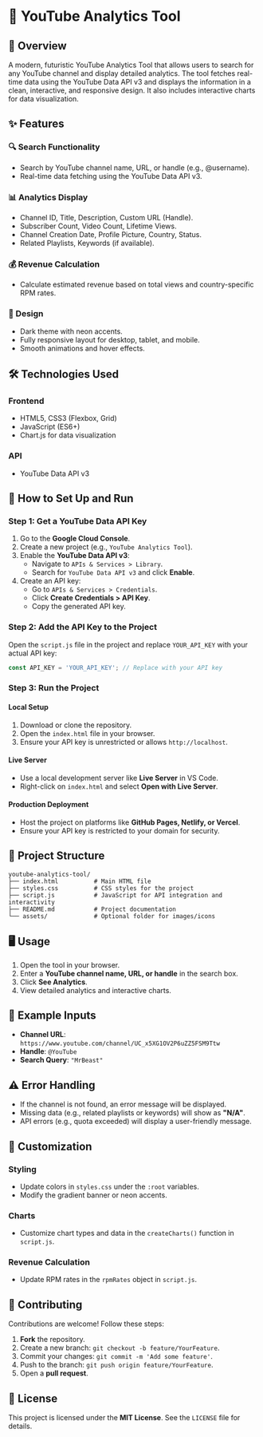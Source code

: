 # 🎥 YouTube Analytics Tool

## 🌟 Overview
A modern, futuristic YouTube Analytics Tool that allows users to search for any YouTube channel and display detailed analytics. The tool fetches real-time data using the YouTube Data API v3 and displays the information in a clean, interactive, and responsive design. It also includes interactive charts for data visualization.

## ✨ Features

### 🔍 Search Functionality
- Search by YouTube channel name, URL, or handle (e.g., @username).
- Real-time data fetching using the YouTube Data API v3.

### 📊 Analytics Display
- Channel ID, Title, Description, Custom URL (Handle).
- Subscriber Count, Video Count, Lifetime Views.
- Channel Creation Date, Profile Picture, Country, Status.
- Related Playlists, Keywords (if available).

### 💰 Revenue Calculation
- Calculate estimated revenue based on total views and country-specific RPM rates.

### 🎨 Design
- Dark theme with neon accents.
- Fully responsive layout for desktop, tablet, and mobile.
- Smooth animations and hover effects.

## 🛠️ Technologies Used

### Frontend
- HTML5, CSS3 (Flexbox, Grid)
- JavaScript (ES6+)
- Chart.js for data visualization

### API
- YouTube Data API v3

## 🚀 How to Set Up and Run

### Step 1: Get a YouTube Data API Key
1. Go to the **Google Cloud Console**.
2. Create a new project (e.g., `YouTube Analytics Tool`).
3. Enable the **YouTube Data API v3**:
   - Navigate to `APIs & Services > Library`.
   - Search for `YouTube Data API v3` and click **Enable**.
4. Create an API key:
   - Go to `APIs & Services > Credentials`.
   - Click **Create Credentials > API Key**.
   - Copy the generated API key.

### Step 2: Add the API Key to the Project
Open the `script.js` file in the project and replace `YOUR_API_KEY` with your actual API key:

```javascript
const API_KEY = 'YOUR_API_KEY'; // Replace with your API key
```

### Step 3: Run the Project

#### Local Setup
1. Download or clone the repository.
2. Open the `index.html` file in your browser.
3. Ensure your API key is unrestricted or allows `http://localhost`.

#### Live Server
- Use a local development server like **Live Server** in VS Code.
- Right-click on `index.html` and select **Open with Live Server**.

#### Production Deployment
- Host the project on platforms like **GitHub Pages, Netlify, or Vercel**.
- Ensure your API key is restricted to your domain for security.

## 📂 Project Structure
```
youtube-analytics-tool/
├── index.html          # Main HTML file
├── styles.css          # CSS styles for the project
├── script.js           # JavaScript for API integration and interactivity
├── README.md           # Project documentation
└── assets/             # Optional folder for images/icons
```

## 🖥️ Usage
1. Open the tool in your browser.
2. Enter a **YouTube channel name, URL, or handle** in the search box.
3. Click **See Analytics**.
4. View detailed analytics and interactive charts.

## 📝 Example Inputs
- **Channel URL**: `https://www.youtube.com/channel/UC_x5XG1OV2P6uZZ5FSM9Ttw`
- **Handle**: `@YouTube`
- **Search Query**: `"MrBeast"`

## ⚠️ Error Handling
- If the channel is not found, an error message will be displayed.
- Missing data (e.g., related playlists or keywords) will show as **"N/A"**.
- API errors (e.g., quota exceeded) will display a user-friendly message.

## 🎨 Customization

### Styling
- Update colors in `styles.css` under the `:root` variables.
- Modify the gradient banner or neon accents.

### Charts
- Customize chart types and data in the `createCharts()` function in `script.js`.

### Revenue Calculation
- Update RPM rates in the `rpmRates` object in `script.js`.

## 🤝 Contributing
Contributions are welcome! Follow these steps:
1. **Fork** the repository.
2. Create a new branch: `git checkout -b feature/YourFeature`.
3. Commit your changes: `git commit -m 'Add some feature'`.
4. Push to the branch: `git push origin feature/YourFeature`.
5. Open a **pull request**.

## 📜 License
This project is licensed under the **MIT License**. See the `LICENSE` file for details.
